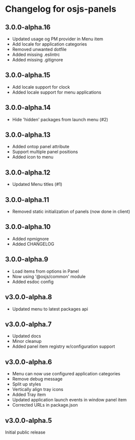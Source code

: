 # Changelog for osjs-panels

## 3.0.0-alpha.16

* Updated usage og PM provider in Menu item
* Add locale for application categories
* Removed unwanted dotfile
* Added missing .eslintrc
* Added missing .gitignore

## 3.0.0-alpha.15

* Add locale support for clock
* Added locale support for menu applications

## 3.0.0-alpha.14

* Hide 'hidden' packages from launch menu (#2)

## 3.0.0-alpha.13

* Added ontop panel attribute
* Support multiple panel positions
* Added icon to menu

## 3.0.0-alpha.12

* Updated Menu titles (#1)

## 3.0.0-alpha.11

* Removed static initialization of panels (now done in client)

## 3.0.0-alpha.10

* Added npmignore
* Added CHANGELOG

## 3.0.0-alpha.9

* Load items from options in Panel
* Now using '@osjs/common' module
* Added esdoc config

## v3.0.0-alpha.8

* Updated menu to latest packages api

## v3.0.0-alpha.7

* Updated docs
* Minor cleanup
* Added panel item registry w/configuration support

## v3.0.0-alpha.6

* Menu can now use configured application categories
* Remove debug message
* Split up styles
* Vertically align tray icons
* Added Tray item
* Updated application launch events in window panel item
* Corrected URLs in package.json

## v3.0.0-alpha.5

Initial public release
